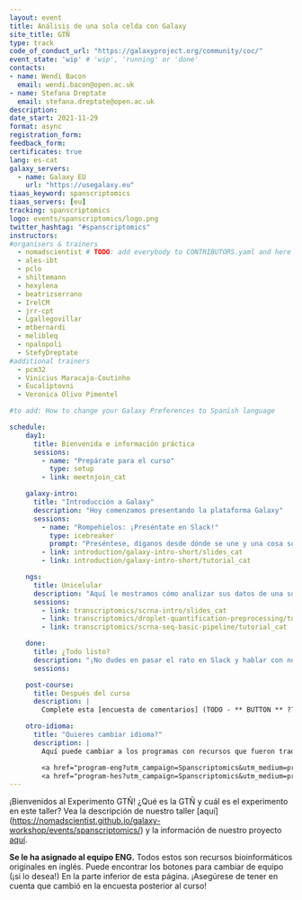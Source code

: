 ```yaml
---
layout: event
title: Análisis de una sola celda con Galaxy
site_title: GTÑ
type: track
code_of_conduct_url: "https://galaxyproject.org/community/coc/"
event_state: 'wip' # 'wip', 'running' or 'done'
contacts:
- name: Wendi Bacon
  email: wendi.bacon@open.ac.uk
- name: Stefana Dreptate
  email: stefana.dreptate@open.ac.uk
description:
date_start: 2021-11-29
format: async
registration_form:
feedback_form:
certificates: true
lang: es-cat
galaxy_servers:
  - name: Galaxy EU
    url: "https://usegalaxy.eu"
tiaas_keyword: spanscriptomics
tiaas_servers: [eu]
tracking: spanscriptomics
logo: events/spanscriptomics/logo.png
twitter_hashtag: "#spanscriptomics"
instructors:
#organisers & trainers
  - nomadscientist # TODO: add everybody to CONTRIBUTORS.yaml and here
  - ales-ibt
  - pclo
  - shiltemann
  - hexylena
  - beatrizserrano
  - IrelCM
  - jrr-cpt
  - Lgallegovillar
  - mtbernardi
  - melibleq
  - npalopoli
  - StefyDreptate
#additional trainers
  - pcm32
  - Vinicius Maracaja-Coutinho
  - Eucaliptovni
  - Veronica Olivo Pimentel

#to add: How to change your Galaxy Preferences to Spanish language

schedule:
    day1:
      title: Bienvenida e información práctica
      sessions:
        - name: "Prepárate para el curso"
          type: setup
        - link: meetnjoin_cat

    galaxy-intro:
      title: "Introducción a Galaxy"
      description: "Hoy comenzamos presentando la plataforma Galaxy"
      sessions:
        - name: "Rompehielos: ¡Preséntate en Slack!"
          type: icebreaker
          prompt: "Preséntese, díganos desde dónde se une y una cosa sobre su entorno (por ejemplo, está nevando afuera, hay una ardilla en mi porche, mi gato está en mi teclado)"
        - link: introduction/galaxy-intro-short/slides_cat
        - link: introduction/galaxy-intro-short/tutorial_cat

    ngs:
      title: Unicelular
      description: "Aquí le mostramos cómo analizar sus datos de una sola celda usando Galaxy."
      sessions:
        - link: transcriptomics/scrna-intro/slides_cat
        - link: transcriptomics/droplet-quantification-preprocessing/tutorial_cat
        - link: transcriptomics/scrna-seq-basic-pipeline/tutorial_cat

    done:
      title: ¿Todo listo?
      description: "¡No dudes en pasar el rato en Slack y hablar con nosotros y con el resto de la comunidad Galaxy! ¡Muchas gracias por unirte y esperamos que hayas aprendido mucho!"
      sessions:

    post-course:
      title: Después del curso
      description: |
        Complete esta [encuesta de comentarios] (TODO - ** BUTTON ** ??) después del taller. Ya que esto es crucial para el estudio GTÑ sobre el impacto de la traducción de materiales bioinformáticos. Todos los materiales del curso permanecerán en línea, por lo que podrá seguir trabajando en ellos todo el tiempo que desee. La única diferencia será que debe hacer sus preguntas en el <a href="https://gitter.im/Galaxy-Training-Network/Lobby">canal GTN Gitter</a>, en lugar de en Slack.

    otro-idioma:
      title: "Quieres cambiar idioma?"
      description: |
        Aquí puede cambiar a los programas con recursos que fueron traducidos automáticamente (ENG-Inglés) o traducidos por humanos (HES-Español). ¡Recuerde anotar esto en la encuesta posterior al curso! ¡Estos son datos valiosos!

        <a href="program-eng?utm_campaign=Spanscriptomics&utm_medium=program-CAT&utm_source=pagebutton" class="btn btn-info btn-lg"> ENG-Inglés </a>
        <a href="program-hes?utm_campaign=Spanscriptomics&utm_medium=program-CAT&utm_source=pagebutton" class="btn btn-info btn-lg"> HES-Español </a>
---
```


¡Bienvenidos al Experimento GTÑ! ¿Qué es la GTÑ y cuál es el experimento en este taller? Vea la descripción de nuestro taller [aquí] (https://nomadscientist.github.io/galaxy-workshop/events/spanscriptomics/) y la información de nuestro proyecto [aquí](todo).

**Se le ha asignado al equipo ENG.** Todos estos son recursos bioinformáticos originales en inglés. Puede encontrar los botones para cambiar de equipo (¡si lo desea!) En la parte inferior de esta página. ¡Asegúrese de tener en cuenta que cambió en la encuesta posterior al curso!
